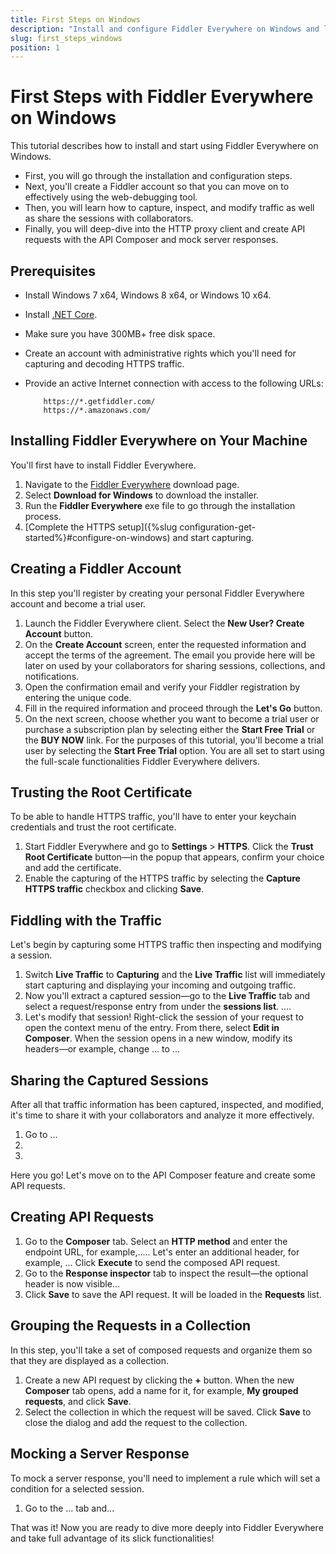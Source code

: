 ```yaml
---
title: First Steps on Windows
description: "Install and configure Fiddler Everywhere on Windows and learn how to capture, inspect, and modify the HTTPS traffic, create API requests, mock server responses, and collaborate to analyze data more effectively."
slug: first_steps_windows
position: 1
---
```


# First Steps with Fiddler Everywhere on Windows

This tutorial describes how to install and start using Fiddler Everywhere on Windows.

* First, you will go through the installation and configuration steps.
* Next, you'll create a Fiddler account so that you can move on to effectively using the web-debugging tool.
* Then, you will learn how to capture, inspect, and modify traffic as well as share the sessions with collaborators.
* Finally, you will deep-dive into the HTTP proxy client and create API requests with the API Composer and mock server responses.

## Prerequisites

- Install Windows 7 x64, Windows 8 x64, or Windows 10 x64.
- Install [.NET Core](https://docs.microsoft.com/en-us/dotnet/core/install/windows#additional-deps).
- Make sure you have 300MB+ free disk space.
- Create an account with administrative rights which you'll need for capturing and decoding HTTPS traffic.
- Provide an active Internet connection with access to the following URLs:

    ```
        https://*.getfiddler.com/
        https://*.amazonaws.com/
    ```

## Installing Fiddler Everywhere on Your Machine

You'll first have to install Fiddler Everywhere.

1. Navigate to the [Fiddler Everywhere](https://www.telerik.com/download/fiddler-everywhere) download page.
1. Select **Download for Windows** to download the installer.
1. Run the **Fiddler Everywhere** exe file to go through the installation process.
1. [Complete the HTTPS setup]({%slug configuration-get-started%}#configure-on-windows) and start capturing.

## Creating a Fiddler Account

In this step you'll register by creating your personal Fiddler Everywhere account and become a trial user.   

1. Launch the Fiddler Everywhere client. Select the **New User? Create Account** button.
1. On the **Create Account** screen, enter the requested information and accept the terms of the agreement. The email you provide here will be later on used by your collaborators for sharing sessions, collections, and notifications.
1. Open the confirmation email and verify your Fiddler registration by entering the unique code.
1. Fill in the required information and proceed through the **Let's Go** button.
1. On the next screen, choose whether you want to become a trial user or purchase a subscription plan by selecting either the **Start Free Trial** or the **BUY NOW** link. For the purposes of this tutorial, you'll become a trial user by selecting the **Start Free Trial** option. You are all set to start using the full-scale functionalities Fiddler Everywhere delivers.

## Trusting the Root Certificate

To be able to handle HTTPS traffic, you'll have to enter your keychain credentials and trust the root certificate.

1. Start Fiddler Everywhere and go to **Settings** > **HTTPS**. Click the **Trust Root Certificate** button&mdash;in the popup that appears, confirm your choice and add the certificate.
1. Enable the capturing of the HTTPS traffic by selecting the **Capture HTTPS traffic** checkbox and clicking **Save**.

## Fiddling with the Traffic

Let's begin by capturing some HTTPS traffic then inspecting and modifying a session.

1. Switch **Live Traffic** to **Capturing** and the **Live Traffic** list will immediately start capturing and displaying your incoming and outgoing traffic.
1. Now you'll extract a captured session&mdash;go to the **Live Traffic** tab and select a request/response entry from under the **sessions list**. ....
1. Let's modify that session! Right-click the session of your request to open the context menu of the entry. From there, select **Edit in Composer**. When the session opens in a new window, modify its headers&mdash;or example, change ... to ...

## Sharing the Captured Sessions

After all that traffic information has been captured, inspected, and modified, it's time to share it with your collaborators and analyze it more effectively.

1. Go to ...
1.
1.

Here you go! Let's move on to the API Composer feature and create some API requests.

## Creating API Requests

1. Go to the **Composer** tab. Select an **HTTP method** and enter the endpoint URL, for example,..... Let's enter an additional header, for example, ... Click **Execute** to send the composed API request.
1. Go to the **Response inspector** tab to inspect the result&mdash;the optional header is now visible...
1. Click **Save** to save the API request. It will be loaded in the **Requests** list.

## Grouping the Requests in a Collection

In this step, you'll take a set of composed requests and organize them so that they are displayed as a collection.  

1. Create a new API request by clicking the **+** button. When the new **Composer** tab opens, add a name for it, for example, **My grouped requests**, and click **Save**.
1. Select the collection in which the request will be saved. Click **Save** to close the dialog and add the request to the collection.

## Mocking a Server Response

To mock a server response, you'll need to implement a rule which will set a condition for a selected session.

1. Go to the ... tab and...

That was it! Now you are ready to dive more deeply into Fiddler Everywhere and take full advantage of its slick functionalities!
